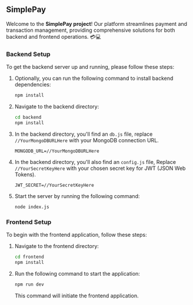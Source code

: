 ## SimplePay

Welcome to the **SimplePay project**! Our platform streamlines payment and transaction management, providing comprehensive solutions for both backend and frontend operations. 💳💻
### Backend Setup

To get the backend server up and running, please follow these steps:

1. Optionally, you can run the following command to install backend dependencies:

    ```bash
    npm install
    ```

2. Navigate to the backend directory:

    ```bash
    cd backend
    npm install
    ```

3. In the backend directory, you'll find an `db.js` file, replace `//YourMongoDBURLHere` with your MongoDB connection URL.
 
    ```plaintext
    MONGODB_URL=//YourMongoDBURLHere
    ```

4. In the backend directory, you'll also find an `config.js` file, Replace `//YourSecretKeyHere` with your chosen secret key for JWT (JSON Web Tokens).

    ```plaintext
    JWT_SECRET=//YourSecretKeyHere
    ```


5. Start the server by running the following command:

    ```bash
    node index.js
    ```


### Frontend Setup

To begin with the frontend application, follow these steps:

1. Navigate to the frontend directory:

    ```bash
    cd frontend
    npm install
    ```

2. Run the following command to start the application:

    ```bash
    npm run dev
    ```

    This command will initiate the frontend application.
